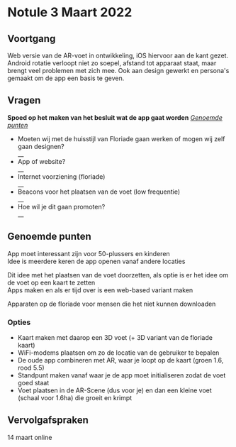 # Notule 3 Maart 2022

## Voortgang
Web versie van de AR-voet in ontwikkeling, iOS hiervoor aan de kant gezet.
Android rotatie verloopt niet zo soepel, afstand tot apparaat staat, maar brengt veel problemen met zich mee.
Ook aan design gewerkt en persona's gemaakt om de app een basis te geven.

## Vragen
**Spoed op het maken van het besluit wat de app gaat worden**
_[Genoemde punten](#genoemde-punten)_  
- Moeten wij met de huisstijl van Floriade gaan werken of mogen wij zelf gaan designen?  
  __
- App of website?  
  __
- Internet voorziening (floriade)  
  __
- Beacons voor het plaatsen van de voet (low frequentie)  
  __
- Hoe wil je dit gaan promoten?  
  __




## Genoemde punten
App moet interessant zijn voor 50-plussers en kinderen   
Idee is meerdere keren de app openen vanaf andere locaties  

Dit idee met het plaatsen van de voet doorzetten, als optie is er het idee om de voet op een kaart te zetten  
Apps maken en als er tijd over is een web-based variant maken

Apparaten op de floriade voor mensen die het niet kunnen downloaden

### Opties
- Kaart maken met daarop een 3D voet (+ 3D variant van de floriade kaart)
- WiFi-modems plaatsen om zo de locatie van de gebruiker te bepalen
- De oude app combineren met AR, waar je loopt op de kaart (groen 1.6, rood 5.5)
- Standpunt maken vanaf waar je de app moet initialiseren zodat de voet goed staat
- Voet plaatsen in de AR-Scene (dus voor je) en dan een kleine voet (schaal voor 1.6ha) die groeit en krimpt

## Vervolgafspraken
14 maart online